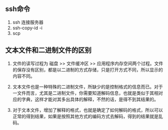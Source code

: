 ## ssh命令

1. ssh 连接服务器
2. ssh-copy-id -i 
3. scp 


## 文本文件和二进制文件的区别

1. 文件的读写过程为 磁盘 >> 文件缓冲区 >> 应用程序内存空间两个过程。文件的保存没有区别，都是以二进制的方式存储，只是打开方式不同，所以显示的内容不同。

2. 文本文件也是一种特殊的二进制文件，所缺少的是控制格式的信息而已。对于一文件而言，尤其是二进制文件，你需要知道解码信息，也就是类似于其相对应的字典，这样才能对其多出具体的解释，不然的话，是得不到其结果的。

3. 对于文本文件，增加了解释的格式，也就是确定了如何解码的格式，所以可以正常的得到结果，如果是按照其他方式的编码方式去解码，得到的结果就是乱码。